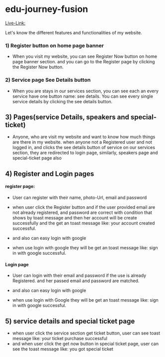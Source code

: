 # edu-journey-fusion

[Live-Link:](https://edu-journey-fusion.web.app/)

Let's know the different features and functionalities of my website.

### 1) Register button on home page banner
- When you visit my website, you can see Register Now button on home page banner section. and you can go to the Register page by clicking the Register Now button.
### 2) Service page See Details button
- When you are stays in our services section, you can see each an every service have one button name: see details. You can see every single service details by clicking the see details button.
## 3) Pages(service Details, speakers and special-ticket)
- Anyone, who are visit my website and want to know how much things are there in my website. when anyone not a Registered user and not logged in, and clicks the see details button of service on our services section, they are redirected to login page, similarly, speakers page and special-ticket page also

## 4) Register and Login pages
#### register page: 
  - User can register with their name, photo-Url, email and password
  - when user click the Register button and if the user provided email are not already registered, and password are correct with condition that shows by toast message and then her account will be create successfully and the get an toast message like: your account created successful.

  - and also can easy login with google 
  - when use login with google they will be get an toast message like: sign in with google successful.
#### Login page
  - User can login with their email and password if the use is already Registered. and her passed email and password are matched.

  - and also can easy login with google 
  - when use login with Google they will be get an toast message like: sign in with google successful.

## 5) service details and special ticket page
- when user click the service section get ticket button, user can see toast message like: your ticket purchase successful
- and when user click the get now button in special ticket page, user can see the toast message like: you got special ticket
